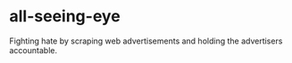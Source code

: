 # all-seeing-eye
Fighting hate by scraping web advertisements and holding the advertisers accountable.
